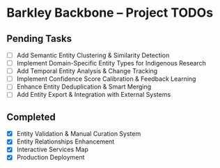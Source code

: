 # Barkley Backbone – Project TODOs

## Pending Tasks

- [ ] Add Semantic Entity Clustering & Similarity Detection
- [ ] Implement Domain-Specific Entity Types for Indigenous Research
- [ ] Add Temporal Entity Analysis & Change Tracking
- [ ] Implement Confidence Score Calibration & Feedback Learning
- [ ] Enhance Entity Deduplication & Smart Merging
- [ ] Add Entity Export & Integration with External Systems

## Completed

- [x] Entity Validation & Manual Curation System
- [x] Entity Relationships Enhancement
- [x] Interactive Services Map
- [x] Production Deployment 